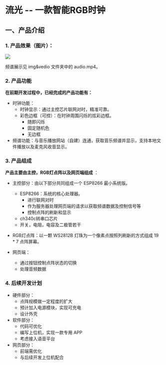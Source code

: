 # 流光 -- 一款智能RGB时钟



## 一、产品介绍



### 1. 产品效果（图片）：

![](https://light-ly.github.io/audio_v/img&video/watch.jpeg)

频谱展示见 img&vedio 文件夹中的 audio.mp4。



### 2. 产品功能

**在前期开发过程中，已经完成的产品功能有：**

- 时钟功能：
  - 时钟显示：通过主控芯片联网对时，精准可靠。
  - 彩色边框（可控）：在时钟周围闪烁的炫彩边框。
    - 随即闪烁
    - 固定随机色
    - 无边框
- 频谱功能：与音乐播放网站（自建）连通，获取音乐频谱并显示，支持本地文件播放以及麦克风收音显示。



### 3. 产品组成

**产品主要由主控，RGB灯点阵以及网页端组成** ：

- 主控部分：由以下部分共同组成一个 ESP8266 最小系统版。
  - ESP8266：系统的核心处理器。
    - 进行联网对时
    - 作为服务器处理网页端的请求以获取频谱数据及控制信号等
    - 控制点阵的刷新和显示
  - ch340c转串口芯片
  - 开关，电阻，电容及二极管若干
- RGB灯点阵：以一颗 WS2812B 灯珠为一个像素点按照列刷新的方式组成 19 * 7 点阵屏幕。

- 网页端：
  - 通过按钮控制点阵状态的切换
  - 处理音频数据



### 4. 后续开发计划

- 硬件部分：
  - 点阵规模做一定程度的扩大
  - 预计加入电源模块，实现可充电
  - 设计外壳
- 软件部分：
  - 代码可优化
  - 编写上位机，实现一款专用 APP
  - 考虑接入语音平台
- 网页部分：
  - 前端需优化
  - 与后续开发上位机配合

